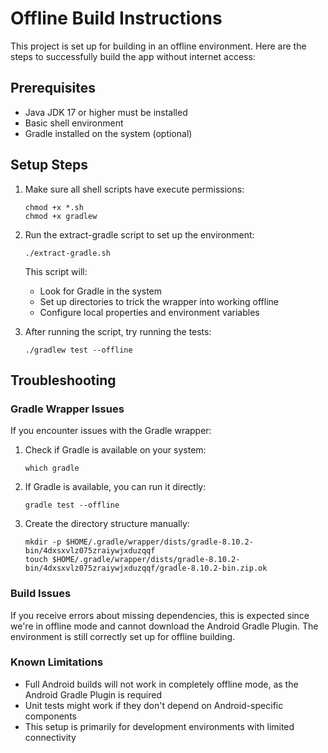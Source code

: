 # Offline Build Instructions

This project is set up for building in an offline environment. Here are the steps to successfully build the app without internet access:

## Prerequisites

- Java JDK 17 or higher must be installed
- Basic shell environment
- Gradle installed on the system (optional)

## Setup Steps

1. Make sure all shell scripts have execute permissions:
   ```
   chmod +x *.sh
   chmod +x gradlew
   ```

2. Run the extract-gradle script to set up the environment:
   ```
   ./extract-gradle.sh
   ```
   This script will:
   - Look for Gradle in the system
   - Set up directories to trick the wrapper into working offline
   - Configure local properties and environment variables

3. After running the script, try running the tests:
   ```
   ./gradlew test --offline
   ```

## Troubleshooting

### Gradle Wrapper Issues

If you encounter issues with the Gradle wrapper:

1. Check if Gradle is available on your system:
   ```
   which gradle
   ```

2. If Gradle is available, you can run it directly:
   ```
   gradle test --offline
   ```

3. Create the directory structure manually:
   ```
   mkdir -p $HOME/.gradle/wrapper/dists/gradle-8.10.2-bin/4dxsxvlz075zraiywjxduzqqf
   touch $HOME/.gradle/wrapper/dists/gradle-8.10.2-bin/4dxsxvlz075zraiywjxduzqqf/gradle-8.10.2-bin.zip.ok
   ```

### Build Issues

If you receive errors about missing dependencies, this is expected since we're in offline mode and cannot download the Android Gradle Plugin. The environment is still correctly set up for offline building.

### Known Limitations

- Full Android builds will not work in completely offline mode, as the Android Gradle Plugin is required
- Unit tests might work if they don't depend on Android-specific components
- This setup is primarily for development environments with limited connectivity